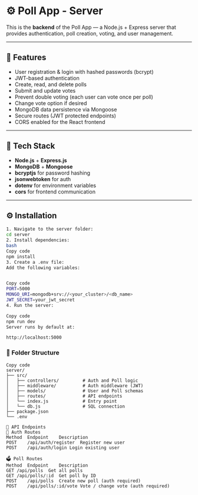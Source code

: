 # ⚙️ Poll App - Server

This is the **backend** of the Poll App — a Node.js + Express server that provides authentication, poll creation, voting, and user management.

---

## 🚀 Features

- User registration & login with hashed passwords (bcrypt)
- JWT-based authentication
- Create, read, and delete polls
- Submit and update votes
- Prevent double voting (each user can vote once per poll)
- Change vote option if desired
- MongoDB data persistence via Mongoose
- Secure routes (JWT protected endpoints)
- CORS enabled for the React frontend

---

## 🧰 Tech Stack

- **Node.js** + **Express.js**
- **MongoDB** + **Mongoose**
- **bcryptjs** for password hashing
- **jsonwebtoken** for auth
- **dotenv** for environment variables
- **cors** for frontend communication

---

## ⚙️ Installation

```bash
1. Navigate to the server folder:
cd server
2. Install dependencies:
bash
Copy code
npm install
3. Create a .env file:
Add the following variables:


Copy code
PORT=5000
MONGO_URI=mongodb+srv://<your_cluster>/<db_name>
JWT_SECRET=your_jwt_secret
4. Run the server:

Copy code
npm run dev
Server runs by default at:

http://localhost:5000
```

### 🧩 Folder Structure

```
Copy code
server/
├── src/
│   ├── controllers/         # Auth and Poll logic
│   ├── middleware/          # Auth middleware (JWT)
│   ├── models/              # User and Poll schemas
│   ├── routes/              # API endpoints
│   └── index.js             # Entry point
│   └── db.js                # SQL connection
├── package.json
└── .env

🔗 API Endpoints
🔐 Auth Routes
Method	Endpoint	Description
POST	/api/auth/register	Register new user
POST	/api/auth/login	Login existing user

🗳️ Poll Routes
Method	Endpoint	Description
GET	/api/polls	Get all polls
GET	/api/polls/:id	Get poll by ID
POST	/api/polls	Create new poll (auth required)
POST	/api/polls/:id/vote	Vote / change vote (auth required)
```
